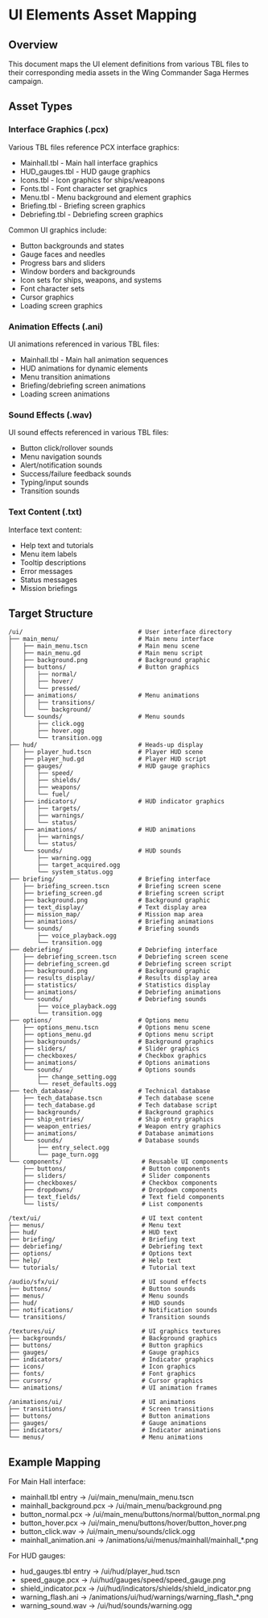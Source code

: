 # UI Elements Asset Mapping

## Overview
This document maps the UI element definitions from various TBL files to their corresponding media assets in the Wing Commander Saga Hermes campaign.

## Asset Types

### Interface Graphics (.pcx)
Various TBL files reference PCX interface graphics:
- Mainhall.tbl - Main hall interface graphics
- HUD_gauges.tbl - HUD gauge graphics
- Icons.tbl - Icon graphics for ships/weapons
- Fonts.tbl - Font character set graphics
- Menu.tbl - Menu background and element graphics
- Briefing.tbl - Briefing screen graphics
- Debriefing.tbl - Debriefing screen graphics

Common UI graphics include:
- Button backgrounds and states
- Gauge faces and needles
- Progress bars and sliders
- Window borders and backgrounds
- Icon sets for ships, weapons, and systems
- Font character sets
- Cursor graphics
- Loading screen graphics

### Animation Effects (.ani)
UI animations referenced in various TBL files:
- Mainhall.tbl - Main hall animation sequences
- HUD animations for dynamic elements
- Menu transition animations
- Briefing/debriefing screen animations
- Loading screen animations

### Sound Effects (.wav)
UI sound effects referenced in various TBL files:
- Button click/rollover sounds
- Menu navigation sounds
- Alert/notification sounds
- Success/failure feedback sounds
- Typing/input sounds
- Transition sounds

### Text Content (.txt)
Interface text content:
- Help text and tutorials
- Menu item labels
- Tooltip descriptions
- Error messages
- Status messages
- Mission briefings

## Target Structure
```
/ui/                                # User interface directory
├── main_menu/                      # Main menu interface
│   ├── main_menu.tscn              # Main menu scene
│   ├── main_menu.gd                # Main menu script
│   ├── background.png              # Background graphic
│   ├── buttons/                    # Button graphics
│   │   ├── normal/
│   │   ├── hover/
│   │   └── pressed/
│   ├── animations/                 # Menu animations
│   │   ├── transitions/
│   │   └── background/
│   └── sounds/                     # Menu sounds
│       ├── click.ogg
│       ├── hover.ogg
│       └── transition.ogg
├── hud/                            # Heads-up display
│   ├── player_hud.tscn             # Player HUD scene
│   ├── player_hud.gd               # Player HUD script
│   ├── gauges/                     # HUD gauge graphics
│   │   ├── speed/
│   │   ├── shields/
│   │   ├── weapons/
│   │   └── fuel/
│   ├── indicators/                 # HUD indicator graphics
│   │   ├── targets/
│   │   ├── warnings/
│   │   └── status/
│   ├── animations/                 # HUD animations
│   │   ├── warnings/
│   │   └── status/
│   └── sounds/                     # HUD sounds
│       ├── warning.ogg
│       ├── target_acquired.ogg
│       └── system_status.ogg
├── briefing/                       # Briefing interface
│   ├── briefing_screen.tscn        # Briefing screen scene
│   ├── briefing_screen.gd          # Briefing screen script
│   ├── background.png              # Background graphic
│   ├── text_display/               # Text display area
│   ├── mission_map/                # Mission map area
│   ├── animations/                 # Briefing animations
│   └── sounds/                     # Briefing sounds
│       ├── voice_playback.ogg
│       └── transition.ogg
├── debriefing/                     # Debriefing interface
│   ├── debriefing_screen.tscn      # Debriefing screen scene
│   ├── debriefing_screen.gd        # Debriefing screen script
│   ├── background.png              # Background graphic
│   ├── results_display/            # Results display area
│   ├── statistics/                 # Statistics display
│   ├── animations/                 # Debriefing animations
│   └── sounds/                     # Debriefing sounds
│       ├── voice_playback.ogg
│       └── transition.ogg
├── options/                        # Options menu
│   ├── options_menu.tscn           # Options menu scene
│   ├── options_menu.gd             # Options menu script
│   ├── backgrounds/                # Background graphics
│   ├── sliders/                    # Slider graphics
│   ├── checkboxes/                 # Checkbox graphics
│   ├── animations/                 # Options animations
│   └── sounds/                     # Options sounds
│       ├── change_setting.ogg
│       └── reset_defaults.ogg
├── tech_database/                  # Technical database
│   ├── tech_database.tscn          # Tech database scene
│   ├── tech_database.gd            # Tech database script
│   ├── backgrounds/                # Background graphics
│   ├── ship_entries/               # Ship entry graphics
│   ├── weapon_entries/             # Weapon entry graphics
│   ├── animations/                 # Database animations
│   └── sounds/                     # Database sounds
│       ├── entry_select.ogg
│       └── page_turn.ogg
└── components/                      # Reusable UI components
    ├── buttons/                     # Button components
    ├── sliders/                     # Slider components
    ├── checkboxes/                  # Checkbox components
    ├── dropdowns/                   # Dropdown components
    ├── text_fields/                 # Text field components
    └── lists/                       # List components

/text/ui/                            # UI text content
├── menus/                           # Menu text
├── hud/                             # HUD text
├── briefing/                        # Briefing text
├── debriefing/                      # Debriefing text
├── options/                         # Options text
├── help/                            # Help text
└── tutorials/                       # Tutorial text

/audio/sfx/ui/                       # UI sound effects
├── buttons/                         # Button sounds
├── menus/                           # Menu sounds
├── hud/                             # HUD sounds
├── notifications/                   # Notification sounds
└── transitions/                     # Transition sounds

/textures/ui/                        # UI graphics textures
├── backgrounds/                     # Background graphics
├── buttons/                         # Button graphics
├── gauges/                          # Gauge graphics
├── indicators/                      # Indicator graphics
├── icons/                           # Icon graphics
├── fonts/                           # Font graphics
├── cursors/                         # Cursor graphics
└── animations/                      # UI animation frames

/animations/ui/                      # UI animations
├── transitions/                     # Screen transitions
├── buttons/                         # Button animations
├── gauges/                          # Gauge animations
├── indicators/                      # Indicator animations
└── menus/                           # Menu animations
```

## Example Mapping
For Main Hall interface:
- mainhall.tbl entry → /ui/main_menu/main_menu.tscn
- mainhall_background.pcx → /ui/main_menu/background.png
- button_normal.pcx → /ui/main_menu/buttons/normal/button_normal.png
- button_hover.pcx → /ui/main_menu/buttons/hover/button_hover.png
- button_click.wav → /ui/main_menu/sounds/click.ogg
- mainhall_animation.ani → /animations/ui/menus/mainhall/mainhall_*.png

For HUD gauges:
- hud_gauges.tbl entry → /ui/hud/player_hud.tscn
- speed_gauge.pcx → /ui/hud/gauges/speed/speed_gauge.png
- shield_indicator.pcx → /ui/hud/indicators/shields/shield_indicator.png
- warning_flash.ani → /animations/ui/hud/warnings/warning_flash_*.png
- warning_sound.wav → /ui/hud/sounds/warning.ogg